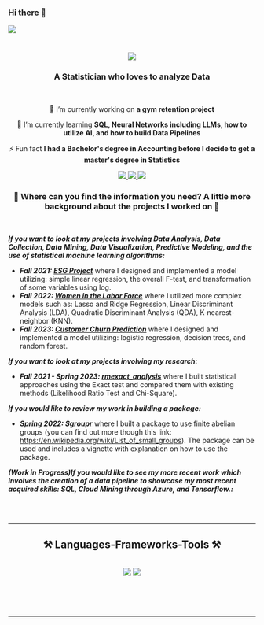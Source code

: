### Hi there 👋

<!--
**Karene123/Karene123** is a ✨ _special_ ✨ repository because its `README.md` (this file) appears on your GitHub profile.

Here are some ideas to get you started:

- 🔭 I’m currently working on ...
- 🌱 I’m currently learning ...
- 👯 I’m looking to collaborate on ...
- 🤔 I’m looking for help with ...
- 💬 Ask me about ...
- 📫 How to reach me: .
- 😄 Pronouns: ...
- ⚡ Fun fact: ...
-->

<img align="center" src="https://visitor-badge.laobi.icu/badge?page_id=Karene123.Karene123" />

<h1 align="center">
    <img src="https://readme-typing-svg.herokuapp.com/?font=Righteous&size=35&center=true&vCenter=true&width=500&height=70&duration=4000&lines=Hi+There!+👋;+I'm+Karene+!+Nice+to+Meet+you+!;" />
</h1>

<h3 align="center">A Statistician who loves to analyze Data </h3>

<br/>

<div align="center">
 
 🔭 I’m currently working on **a gym retention project**
 
 🌱 I’m currently learning **SQL, Neural Networks including LLMs, how to utilize AI, and how to build Data Pipelines**

⚡ Fun fact **I had a Bachelor's degree in Accounting before I decide to get a master's degree in Statistics**

 </div>
 
<div align="center"> 
  <a href="mailto:kmatokanana448@gmail.com">
    <img src="https://img.shields.io/badge/Gmail-333333?style=for-the-badge&logo=gmail&logoColor=red" />
  </a>
  <a href="https://www.linkedin.com/in/matoka-nana-karene-cecilia/" target="_blank">
    <img src="https://img.shields.io/badge/LinkedIn-0077B5?style=for-the-badge&logo=linkedin&logoColor=white" target="_blank" />
  </a>
  <a href="https://github.com/Karene123" target="_blank">
     <img src="https://img.shields.io/badge/Portfolio-FF5722?style=for-the-badge&logo=todoist&logoColor=white" target="_blank" /> <!-- sqlite, safari, google-chrome are other good icon options -->
  </a>
</div>

<h3 align="center"> 🔭 Where can you find the information you need? A little more background about the projects I worked on 🔭 </h3>

<br/>

<div align="left">

***If you want to look at my projects involving Data Analysis, Data Collection, Data Mining, Data Visualization, Predictive Modeling, and the use of statistical machine learning algorithms:***   
 - ***Fall 2021: [ESG Project](https://github.com/Karene123/ESG-Project)*** where I designed and implemented a model utilizing: simple linear regression, the overall F-test, and transformation of some variables using log.
 - ***Fall 2022: [Women in the Labor Force](https://github.com/Karene123/Women_in_the_labor_force)*** where I utilized more complex models such as: Lasso and Ridge Regression, Linear Discriminant Analysis (LDA), Quadratic Discriminant Analysis (QDA), K-nearest-neighbor (KNN).
 - ***Fall 2023: [Customer Churn Prediction](https://github.com/Karene123/Customer-Churn)*** where I designed and implemented a model utilizing: logistic regression, decision trees, and random forest.
   
***If you want to look at my projects involving my research:***
 - ***Fall 2021 - Spring 2023: [rmexact_analysis](https://github.com/gerardlab/rmexact_analysis)*** where I built statistical approaches using the Exact test and compared them with existing methods (Likelihood Ratio Test and Chi-Square).

***If you would like to review my work in building a package:***
- ***Spring 2022: [Sgroupr](https://github.com/gerardlab/rmexact_analysis)*** where I built a package to use finite abelian groups (you can find out more though this link: https://en.wikipedia.org/wiki/List_of_small_groups). The package can be used and includes a vignette with explanation on how to use the package.
  
***(Work in Progress)If you would like to see my more recent work which involves the creation of a data pipeline to showcase my most recent acquired skills: SQL, Cloud Mining through Azure, and Tensorflow.:***



 </div>


<br/><br/>

<hr/>

<h2 align="center">⚒️ Languages-Frameworks-Tools ⚒️</h2>
<br/>
<div align="center">
    <img src="https://skillicons.dev/icons?i=bootstrap,html,github,git,r" />
    <img src="https://skillicons.dev/icons?i=python,pandas, numpy, dplyr, plotly, mysql" /><br>
</div>

<br/>


<br/><br/>

<hr/>

<br/>
